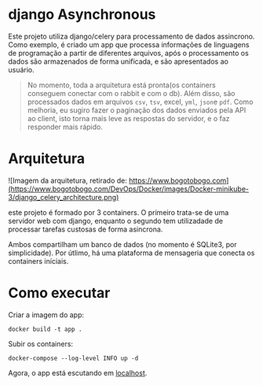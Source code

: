 # django Asynchronous

Este projeto utiliza django/celery para processamento de dados assincrono. 
Como exemplo, é criado um app que processa informações de linguagens de programação a partir de diferentes arquivos, 
após o processamento os dados são armazenados de forma unificada, e são apresentados ao usuário.

> No momento, toda a arquitetura está pronta(os containers conseguem conectar com o rabbit e com o db). Além disso, são processados dados em arquivos `csv`, `tsv`, excel, `yml`, `json`e `pdf`. Como melhoria, eu sugiro fazer o paginação dos dados enviados pela API ao client, isto torna mais leve as respostas do servidor, e o faz responder mais rápido.

# Arquitetura

![Imagem da arquitetura, retirado de: https://www.bogotobogo.com](https://www.bogotobogo.com/DevOps/Docker/images/Docker-minikube-3/django_celery_architecture.png)

este projeto é formado por 3 containers. O primeiro trata-se de uma servidor web com django, enquanto o segundo tem utilizadade de processar tarefas custosas de forma asincrona. 

Ambos compartilham um banco de dados (no momento é SQLite3, por simplicidade). Por útlimo, há uma plataforma de mensageria que conecta os containers iníciais.

# Como executar

Criar a imagem do app:

```
docker build -t app .
```

Subir os containers:

```
docker-compose --log-level INFO up -d
```

Agora, o app está escutando em [localhost](http://localhost:8000).
